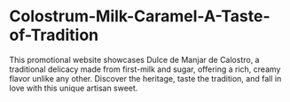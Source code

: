 # Colostrum-Milk-Caramel-A-Taste-of-Tradition
This promotional website showcases Dulce de Manjar de Calostro, a traditional delicacy made from first-milk and sugar, offering a rich, creamy flavor unlike any other. Discover the heritage, taste the tradition, and fall in love with this unique artisan sweet.
